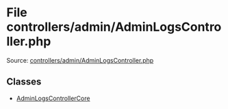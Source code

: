 File controllers/admin/AdminLogsController.php
=========

Source: [controllers/admin/AdminLogsController.php](https://github.com/PrestaShop/PrestaShop/blob/1.6.0.11/controllers/admin/AdminLogsController.php)


Classes
-------

* [AdminLogsControllerCore](class.AdminLogsControllerCore.md)

